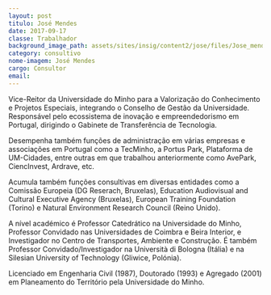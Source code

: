 ```yaml
---
layout: post
titulo: José Mendes
date: 2017-09-17
classe: Trabalhador
background_image_path: assets/sites/insig/content2/jose/files/Jose_mendes77a3.jpg
category: consultivo
nome-imagem: José Mendes
cargo: Consultor
email: 
---
```


Vice-Reitor da Universidade do Minho para a Valorização do Conhecimento e Projetos Especiais, integrando o Conselho de Gestão da Universidade. Responsável pelo ecossistema de inovação e empreendedorismo em Portugal, dirigindo o Gabinete de Transferência de Tecnologia.

Desempenha também funções de administração em várias empresas e associações em Portugal como a TecMinho, a Portus Park, Plataforma de UM-Cidades, entre outras em que trabalhou anteriormente como AvePark, CiencInvest, Ardrave, etc.

Acumula também funções consultivas em diversas entidades como a Comissão Europeia (DG Reserach, Bruxelas), Education Audiovisual and Cultural Executive Agency (Bruxelas), European Training Foundation (Torino) e Natural Environment Research Council (Reino Unido).

A nível académico é Professor Catedrático na Universidade do Minho, Professor Convidado nas Universidades de Coimbra e Beira Interior, e Investigador no Centro de Transportes, Ambiente e Construção. É também Professor Convidado/Investigador na Università di Bologna (Itália) e na Silesian University of Technology (Gliwice, Polónia).

Licenciado em Engenharia Civil (1987), Doutorado (1993) e Agregado (2001) em Planeamento do Território pela Universidade do Minho.